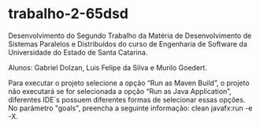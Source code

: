 # trabalho-2-65dsd
Desenvolvimento do Segundo Trabalho da Matéria de Desenvolvimento de Sistemas Paralelos e Distribuídos 
do curso de Engenharia de Software da Universidade do Estado de Santa Catarina.

Alunos: Gabriel Dolzan, Luis Felipe da Silva e Murilo Goedert.

Para executar o projeto selecione a opção “Run as Maven Build”, o projeto não executará se for selecionada a opção “Run as Java Application”, diferentes IDE´s possuem diferentes formas de selecionar essas opções. No parâmetro "goals", preencha a seguinte informação: clean javafx:run -e -X.